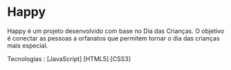 # Happy

Happy é um projeto desenvolvido com base no Dia das Crianças. O objetivo é conectar as pessoas a orfanatos que permitem tornar o dia das crianças mais especial.

Tecnologias :
[JavaScript]
[HTML5]
[CSS3]
